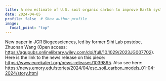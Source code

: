 ```yaml
---
title: A new estimate of U.S. soil organic carbon to improve Earth system models 
date: 2024-04-05
profile: false  # Show author profile
image:
  focal_point: "top"
---
```

New paper in JGR Biogeosciences, led by former Sihi Lab postdoc, Zhuonan Wang (Open access: https://agupubs.onlinelibrary.wiley.com/doi/full/10.1029/2023JG007702). Here is the link to the news release on this piece: https://www.eurekalert.org/news-releases/1039895. Also see here: https://news.emory.edu/stories/2024/04/esc_soil_carbon_models_01-04-2024/story.html 

